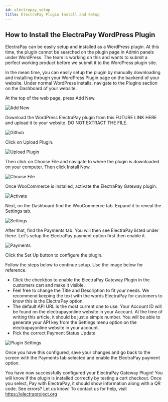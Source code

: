 ```yaml
---
id: electrapay_setup
title: ElectraPay Plugin Install and Setup
---
```


## How to Install the ElectraPay WordPress Plugin

ElectraPay can be easily setup and installed as a WordPress plugin. At this time, the plugin cannot be searched on the plugin page in Admin panels under WordPress. The team is working on this and wants to submit a perfect working product before we submit it to the WordPress plugin site.

In the mean time, you can easily setup the plugin by manually downloading and installing through your WordPress Plugin page on the backend of your website. Under normal WordPress installs, navigate to the Plugins section on the Dashboard of your website.

At the top of the web page, press Add New.

![Add New](../img/add_new.png)

Download the WordPress ElectraPay plugin from this FUTURE LINK HERE and upload it to your website. DO NOT EXTRACT THE FILE. 

![Github](../img/github.png)

Click on Upload Plugin.

![Upload Plugin](../img/add_plugin.png)

Then click on Choose File and navigate to where the plugin is downloaded on your computer. Then click Install Now.

![Choose File](../img/choose_file.png)

Once WooCommerce is installed, activate the ElectraPay Gateway plugin.

![Activate](../img/activate.png)

Next, on the Dashboard find the WooCommerce tab. Expand it to reveal the Settings tab.

![Settings](../img/settings.png)

After that, find the Payments tab. You will then see ElectraPay listed under there. Let's setup the ElectraPay payment option first then enable it.

![Payments](../img/payments.png)

Click the Set Up button to configure the plugin. 

Follow the steps below to continue setup. Use the image below for reference.
* Click the checkbox to enable the ElectraPay Gateway Plugin in the customers cart and make it visible. 
* Feel free to change the Title and Description to fit your needs. We recommend keeping the text with the words ElectraPay for customers to know this is the ElectraPay option.
* The default API URL is the most current one to use. Your Account ID will be found on the electrapayonline website in your Account. At the time of writing this article, it should be just a simple number. You will be able to generate your API key from the Settings menu option on the electrapayonline website in your account.
* Pick the correct Payment Status Update

![Plugin Settings](../img/plugin_settings.png)

Once you have this configured, save your changes and go back to the screen with the Payments tab selected and enable the ElectraPay payment option.

You have now successfully configured your ElectraPay Gateway Plugin! You will know if the plugin is installed correctly by testing a cart checkout. Once you select, Pay with ElectraPay, it should show information along with a QR code. See errors? Let us know! To contact us for help, visit <a href="https://electraproject.org">https://electraproject.org</a>
